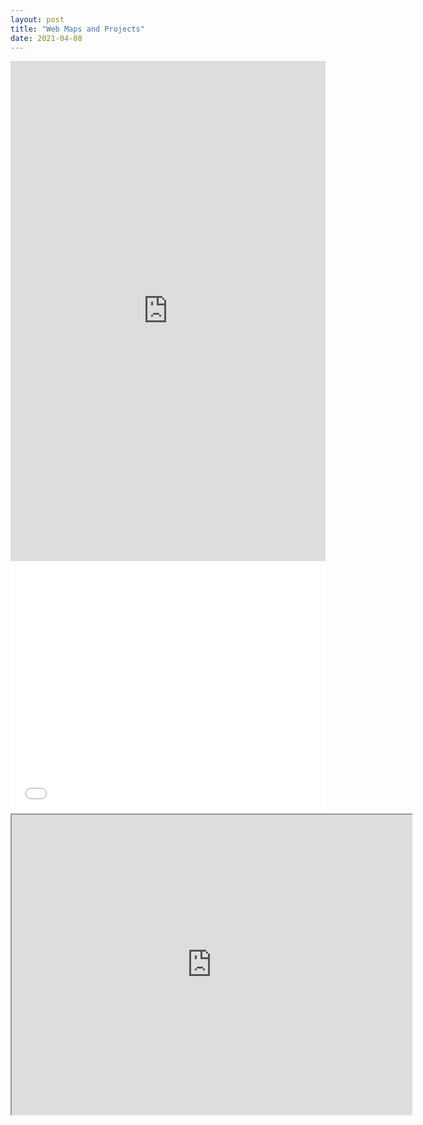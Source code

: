 ```yaml
---
layout: post
title: "Web Maps and Projects"
date: 2021-04-08
---
```

<iframe src="https://uploads.knightlab.com/storymapjs/a559a5a2212819178b25774dd9261f80/pappalardo-lab1/index.html" frameborder="0" width="100%" height="800"></iframe>

<style>.embed-container {position: relative; padding-bottom: 80%; height: 0; max-width: 100%;} .embed-container iframe, .embed-container object, .embed-container iframe{position: absolute; top: 0; left: 0; width: 100%; height: 100%;} small{position: absolute; z-index: 40; bottom: 0; margin-bottom: -15px;}</style><div class="embed-container"><iframe width="500" height="400" frameborder="0" scrolling="no" marginheight="0" marginwidth="0" title="311 Incidents" src="//arcgis.com/apps/Embed/index.html?webmap=61674c5545634e97bcaaaccf705e1443&extent=-118.3056,34.02,-118.2108,34.0632&home=true&zoom=true&previewImage=false&scale=true&details=true&legend=true&active_panel=details&disable_scroll=false&theme=light"></iframe></div>

<iframe src="https://www.google.com/maps/d/u/0/embed?mid=1MOYAsXQJA6R2e7cYWskCf7hDtAFsigaU" width="640" height="480"></iframe>

